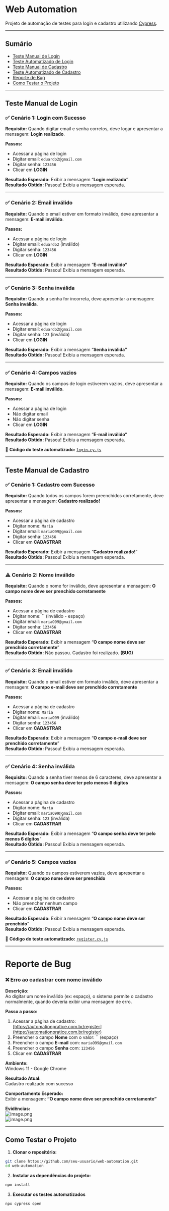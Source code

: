 # Web Automation

Projeto de automação de testes para login e cadastro utilizando [Cypress](https://www.cypress.io/).

---

## Sumário

- [Teste Manual de Login](#teste-manual-de-login)
- [Teste Automatizado de Login](./cypress/e2e/login.cy.js)
- [Teste Manual de Cadastro](#teste-manual-de-cadastro)
- [Teste Automatizado de Cadastro](./cypress/e2e/cadastro.cy.js)
- [Reporte de Bug](#-reporte-de-bug)
- [Como Testar o Projeto](#-como-testar-o-projeto)

---

## Teste Manual de Login

### ✅ **Cenário 1: Login com Sucesso**

**Requisito:** Quando digitar email e senha corretos, deve logar e apresentar a mensagem: **Login realizado**.

**Passos:**

- Acessar a página de login
- Digitar email: `eduardo2@gmail.com`
- Digitar senha: `123456`
- Clicar em **LOGIN**

**Resultado Esperado:** Exibir a mensagem “**Login realizado”**  
**Resultado Obtido:** Passou! Exibiu a mensagem esperada.

---

### ✅ **Cenário 2: Email inválido**

**Requisito:** Quando o email estiver em formato inválido, deve apresentar a mensagem: **E-mail inválido**.

**Passos:**

- Acessar a página de login
- Digitar email: `eduardo2` (inválido)
- Digitar senha: `123456`
- Clicar em **LOGIN**

**Resultado Esperado:** Exibir a mensagem “**E-mail inválido”**  
**Resultado Obtido:** Passou! Exibiu a mensagem esperada.

---

### ✅ **Cenário 3: Senha inválida**

**Requisito:** Quando a senha for incorreta, deve apresentar a mensagem: **Senha inválida**.

**Passos:**

- Acessar a página de login
- Digitar email: `eduardo2@gmail.com`
- Digitar senha: `123` (inválida)
- Clicar em **LOGIN**

**Resultado Esperado:** Exibir a mensagem “**Senha inválida”**  
**Resultado Obtido:** Passou! Exibiu a mensagem esperada.

---

### ✅ **Cenário 4: Campos vazios**

**Requisito:** Quando os campos de login estiverem vazios, deve apresentar a mensagem: **E-mail inválido**.

**Passos:**

- Acessar a página de login
- Não digitar email
- Não digitar senha
- Clicar em **LOGIN**

**Resultado Esperado:** Exibir a mensagem “**E-mail inválido”**  
**Resultado Obtido:** Passou! Exibiu a mensagem esperada.

🔗 **Código do teste automatizado:** [`login.cy.js`](./cypress/e2e/login.cy.js)

---

## Teste Manual de Cadastro

### ✅ **Cenário 1: Cadastro com Sucesso**

**Requisito:** Quando todos os campos forem preenchidos corretamente, deve apresentar a mensagem: **Cadastro realizado!**

**Passos:**

- Acessar a página de cadastro
- Digitar nome: `Maria`
- Digitar email: `mariaO99@gmail.com`
- Digitar senha: `123456`
- Clicar em **CADASTRAR**

**Resultado Esperado:** Exibir a mensagem “**Cadastro realizado!**”  
**Resultado Obtido:** Passou! Exibiu a mensagem esperada.

---

### ⚠️ **Cenário 2: Nome inválido**

**Requisito:** Quando o nome for inválido, deve apresentar a mensagem: **O campo nome deve ser prenchido corretamente**

**Passos:**

- Acessar a página de cadastro
- Digitar nome: `` (inválido - espaço)
- Digitar email: `mariaO99@gmail.com`
- Digitar senha: `123456`
- Clicar em **CADASTRAR**

**Resultado Esperado:** Exibir a mensagem “**O campo nome deve ser prenchido corretamente**”  
**Resultado Obtido:** Não passou. Cadastro foi realizado. **(BUG)**

---

### ✅ **Cenário 3: Email inválido**

**Requisito:** Quando o email estiver em formato inválido, deve apresentar a mensagem: **O campo e-mail deve ser prenchido corretamente**

**Passos:**

- Acessar a página de cadastro
- Digitar nome: `Maria`
- Digitar email: `mariaO99` (inválido)
- Digitar senha: `123456`
- Clicar em **CADASTRAR**

**Resultado Esperado:** Exibir a mensagem “**O campo e-mail deve ser prenchido corretamente**”  
**Resultado Obtido:** Passou! Exibiu a mensagem esperada.

---

### ✅ **Cenário 4: Senha inválida**

**Requisito:** Quando a senha tiver menos de 6 caracteres, deve apresentar a mensagem: **O campo senha deve ter pelo menos 6 dígitos**

**Passos:**

- Acessar a página de cadastro
- Digitar nome: `Maria`
- Digitar email: `mariaO99@gmail.com`
- Digitar senha: `123` (inválida)
- Clicar em **CADASTRAR**

**Resultado Esperado:** Exibir a mensagem “**O campo senha deve ter pelo menos 6 dígitos**”  
**Resultado Obtido:** Passou! Exibiu a mensagem esperada.

---

### ✅ **Cenário 5: Campos vazios**

**Requisito:** Quando os campos estiverem vazios, deve apresentar a mensagem: **O campo nome deve ser prenchido**

**Passos:**

- Acessar a página de cadastro
- Não preencher nenhum campo
- Clicar em **CADASTRAR**

**Resultado Esperado:** Exibir a mensagem “**O campo nome deve ser prenchido**”  
**Resultado Obtido:** Passou! Exibiu a mensagem esperada.

🔗 **Código do teste automatizado:** [`register.cy.js`](./cypress/e2e/register.cy.js)

---

# Reporte de Bug

### ❌ Erro ao cadastrar com nome inválido

**Descrição:**  
Ao digitar um nome inválido (ex: espaço), o sistema permite o cadastro normalmente, quando deveria exibir uma mensagem de erro.

**Passo a passo:**

1. Acessar a página de cadastro: [https://automationpratice.com.br/register](https://automationpratice.com.br/register)
2. Preencher o campo **Nome** com o valor: `` (espaço)
3. Preencher o campo **E-mail** com: `mariaO99@gmail.com`
4. Preencher o campo **Senha** com: `123456`
5. Clicar em **CADASTRAR**

**Ambiente:**  
Windows 11 - Google Chrome

**Resultado Atual:**  
Cadastro realizado com sucesso

**Comportamento Esperado:**  
Exibir a mensagem: **“O campo nome deve ser prenchido corretamente”**

**Evidências:**  
![image.png](attachment:01610b2c-7897-43d9-99c6-eda03c8a9348:image.png)  
![image.png](attachment:4d06e459-926b-4886-afba-a0f5fe3e1658:image.png)

---

## Como Testar o Projeto

1. **Clonar o repositório:**
```bash
git clone https://github.com/seu-usuario/web-automation.git
cd web-automation
```

2. **Instalar as dependências do projeto:**
```bash
npm install
```

3. **Executar os testes automatizados**
```bash
npx cypress open
```
